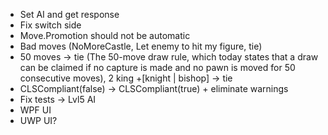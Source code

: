 - Set AI and get response
- Fix switch side
- Move.Promotion should not be automatic
- Bad moves (NoMoreCastle, Let enemy to hit my figure, tie)
- 50 moves -> tie (The 50-move draw rule, which today states that a draw can be claimed if no capture is made and no pawn is moved for 50 consecutive moves), 2 king +[knight | bishop] -> tie
- CLSCompliant(false) -> CLSCompliant(true) + eliminate warnings
- Fix tests -> Lvl5 AI
- WPF UI
- UWP UI?